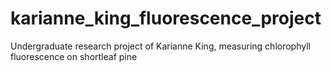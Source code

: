 # karianne_king_fluorescence_project
Undergraduate research project of Karianne King, measuring chlorophyll fluorescence on shortleaf pine
